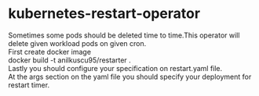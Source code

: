 # kubernetes-restart-operator
Sometimes some pods should be deleted time to time.This operator will delete given workload pods on given cron.<br>
First create docker image<br>
docker build -t anilkuscu95/restarter .<br>
Lastly you should configure your specification on restart.yaml file.<br>
At the args section on the yaml file you should specify your deployment for restart timer.<br>
